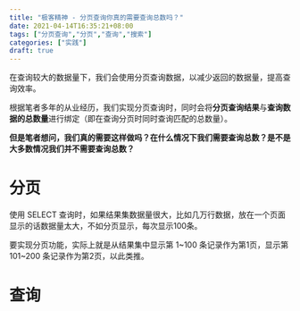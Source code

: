 ```yaml
---
title: "极客精神 - 分页查询你真的需要查询总数吗？"
date: 2021-04-14T16:35:21+08:00
tags: ["分页查询","分页","查询","搜索"]
categories: ["实践"]
draft: true
---
```


在查询较大的数据量下，我们会使用分页查询数据，以减少返回的数据量，提高查询效率。

根据笔者多年的从业经历，我们实现分页查询时，同时会将**分页查询结果**与**查询数据的总数量**进行绑定（即在查询分页时同时查询匹配的总数量）。

**但是笔者想问，我们真的需要这样做吗？在什么情况下我们需要查询总数？是不是大多数情况我们并不需要查询总数？**


# 分页

使用 SELECT 查询时，如果结果集数据量很大，比如几万行数据，放在一个页面显示的话数据量太大，不如分页显示，每次显示100条。

要实现分页功能，实际上就是从结果集中显示第 1~100 条记录作为第1页，显示第 101~200 条记录作为第2页，以此类推。


# 查询
